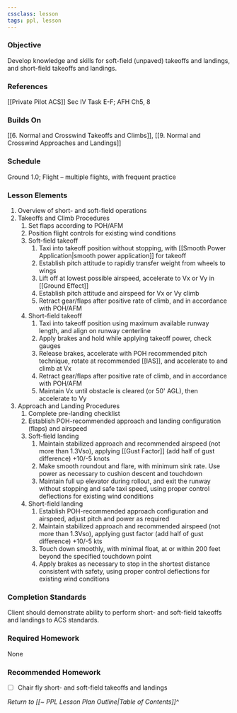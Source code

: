 ```yaml
---
cssclass: lesson
tags: ppl, lesson
---
```

### Objective
Develop knowledge and skills for soft-field (unpaved) takeoffs and landings, and short-field takeoffs and landings.

### References
[[Private Pilot ACS]] Sec IV Task E-F; AFH Ch5, 8

### Builds On
[[6. Normal and Crosswind Takeoffs and Climbs]], [[9. Normal and Crosswind Approaches and Landings]]

### Schedule
Ground 1.0; Flight – multiple flights, with frequent practice

### Lesson Elements
1. Overview of short- and soft-field operations
2. Takeoffs and Climb Procedures
	1. Set flaps according to POH/AFM
	2. Position flight controls for existing wind conditions
	3. Soft-field takeoff
		1. Taxi into takeoff position without stopping, with [[Smooth Power Application|smooth power application]] for takeoff
		2. Establish pitch attitude to rapidly transfer weight from wheels to wings
		3. Lift off at lowest possible airspeed, accelerate to Vx or Vy in [[Ground Effect]]
		4. Establish pitch attitude and airspeed for Vx or Vy climb
		5. Retract gear/flaps after positive rate of climb, and in accordance with POH/AFM
	4. Short-field takeoff
		1. Taxi into takeoff position using maximum available runway length, and align on runway centerline
		2. Apply brakes and hold while applying takeoff power, check gauges
		3. Release brakes, accelerate with POH recommended pitch technique, rotate at recommended [[IAS]], and accelerate to and climb at Vx
		4. Retract gear/flaps after positive rate of climb, and in accordance with POH/AFM
		5. Maintain Vx until obstacle is cleared (or 50' AGL), then accelerate to Vy
3. Approach and Landing Procedures
	1. Complete pre-landing checklist
	2. Establish POH-recommended approach and landing configuration (flaps) and airspeed
	3. Soft-field landing
		1. Maintain stabilized approach and recommended airspeed (not more than 1.3Vso), applying [[Gust Factor]] (add half of gust difference) +10/-5 knots
		2. Make smooth roundout and flare, with minimum sink rate. Use power as necessary to cushion descent and touchdown
		3. Maintain full up elevator during rollout, and exit the runway without stopping and safe taxi speed, using proper control deflections for existing wind conditions
	4. Short-field landing
		1. Establish POH-recommended approach configuration and airspeed, adjust pitch and power as required
		2. Maintain stabilized approach and recommended airspeed (not more than 1.3Vso), applying gust factor (add half of gust difference) +10/-5 kts
		3. Touch down smoothly, with minimal float, at or within 200 feet beyond the specified touchdown point
		4. Apply brakes as necessary to stop in the shortest distance consistent with safety, using proper control deflections for existing wind conditions

### Completion Standards
Client should demonstrate ability to perform short- and soft-field takeoffs and landings to ACS standards.

### Required Homework
 None

### Recommended Homework 
- [ ] Chair fly short- and soft-field takeoffs and landings

*Return to [[~ PPL Lesson Plan Outline|Table of Contents]]^*